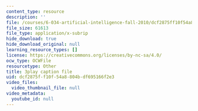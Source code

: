 ```yaml
---
content_type: resource
description: ''
file: /courses/6-034-artificial-intelligence-fall-2010/dcf2875ff10f54a8804bdf695166f2e3_PwhiWxHK8o.vtt
file_size: 61613
file_type: application/x-subrip
hide_download: true
hide_download_original: null
learning_resource_types: []
license: https://creativecommons.org/licenses/by-nc-sa/4.0/
ocw_type: OCWFile
resourcetype: Other
title: 3play caption file
uid: dcf2875f-f10f-54a8-804b-df695166f2e3
video_files:
  video_thumbnail_file: null
video_metadata:
  youtube_id: null
---
```

